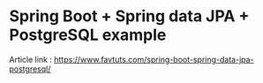 # Spring Boot + Spring data JPA + PostgreSQL example

Article link : https://www.favtuts.com/spring-boot-spring-data-jpa-postgresql/
